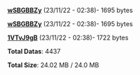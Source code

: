 [**wSBGBBZy**](/data/wSBGBBZy.txt) (23/11/22 - 02:38)- 1695 bytes

[**wSBGBBZy**](/data/wSBGBBZy.txt) (23/11/22 - 02:38)- 1695 bytes

[**1VTvJ9gB**](/data/1VTvJ9gB.txt) (23/11/22 - 02:38)- 1722 bytes

**Total Datas**: 4437

**Total Size**: 24.02 MB / 24.0 MB